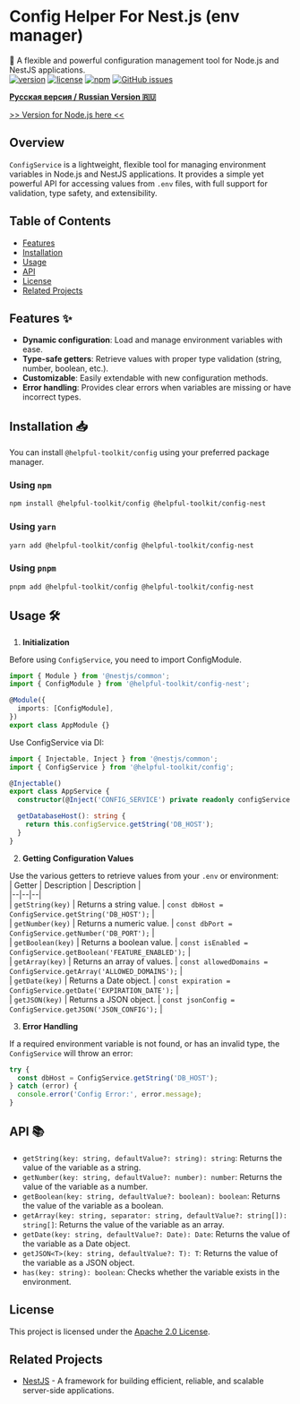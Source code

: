 # Config Helper For Nest.js (env manager)
🚀 A flexible and powerful configuration management tool for Node.js and NestJS applications.    
[![version](https://img.shields.io/npm/v/@helpful-toolkit/config)](https://www.npmjs.com/package/@helpful-toolkit/config) [![license](https://img.shields.io/npm/l/@helpful-toolkit/config)](https://opensource.org/licenses/Apache-2.0) [![npm](https://img.shields.io/npm/dt/@helpful-toolkit/config)](https://www.npmjs.com/package/@helpful-toolkit/config) [![GitHub issues](https://img.shields.io/github/issues/HotsHom/helpful-toolkit)](https://github.com/HotsHom/helpful-toolkit/issues)

**[Русская версия / Russian Version 🇷🇺](./README_ru.md)**

[>> Version for Node.js here <<](https://github.com/HotsHom/helpful-toolkit/tree/main/packages/config)

## Overview

`ConfigService` is a lightweight, flexible tool for managing environment variables in Node.js and NestJS applications. It provides a simple yet powerful API for accessing values from `.env` files, with full support for validation, type safety, and extensibility.

## Table of Contents

- [Features](#features--✨)
- [Installation](#installation--📥)
- [Usage](#usage--🛠)
- [API](#api--📚)
- [License](#license)
- [Related Projects](#related-projects)

## Features  ✨

- **Dynamic configuration**: Load and manage environment variables with ease.
- **Type-safe getters**: Retrieve values with proper type validation (string, number, boolean, etc.).
- **Customizable**: Easily extendable with new configuration methods.
- **Error handling**: Provides clear errors when variables are missing or have incorrect types.

## Installation  📥

You can install `@helpful-toolkit/config` using your preferred package manager.
### Using `npm`

```bash 
npm install @helpful-toolkit/config @helpful-toolkit/config-nest    
```  
### Using `yarn`

```bash 
yarn add @helpful-toolkit/config @helpful-toolkit/config-nest  
```  

### Using `pnpm`

```bash 
pnpm add @helpful-toolkit/config @helpful-toolkit/config-nest    
```   
## Usage  🛠

1. **Initialization**

Before using `ConfigService`, you need to import ConfigModule.

```typescript 
import { Module } from '@nestjs/common';
import { ConfigModule } from '@helpful-toolkit/config-nest';

@Module({
  imports: [ConfigModule],
})
export class AppModule {}
```   
Use ConfigService via DI:
```typescript
import { Injectable, Inject } from '@nestjs/common';
import { ConfigService } from '@helpful-toolkit/config';

@Injectable()
export class AppService {
  constructor(@Inject('CONFIG_SERVICE') private readonly configService: typeof ConfigService) {}

  getDatabaseHost(): string {
    return this.configService.getString('DB_HOST');
  }
}
```
2. **Getting Configuration Values**

Use the various getters to retrieve values from your `.env` or environment:    
| Getter | Description | Description |  
|--|--|--|  
| `getString(key)` | Returns a string value. | `const dbHost = ConfigService.getString('DB_HOST');` |  
| `getNumber(key)` | Returns a numeric value. | `const dbPort = ConfigService.getNumber('DB_PORT');` |  
| `getBoolean(key)` | Returns a boolean value. | `const isEnabled = ConfigService.getBoolean('FEATURE_ENABLED');` |  
| `getArray(key)` | Returns an array of values. | `const allowedDomains = ConfigService.getArray('ALLOWED_DOMAINS');` |  
| `getDate(key)` | Returns a Date object. | `const expiration = ConfigService.getDate('EXPIRATION_DATE');` |  
| `getJSON(key)` | Returns a JSON object. | `const jsonConfig = ConfigService.getJSON('JSON_CONFIG');` |


3. **Error Handling**

If a required environment variable is not found, or has an invalid type, the `ConfigService` will throw an error:

```typescript 
try {  
  const dbHost = ConfigService.getString('DB_HOST');  
} catch (error) {  
  console.error('Config Error:', error.message);  
}  
```   
## API  📚

- `getString(key: string, defaultValue?: string): string`: Returns the value of the variable as a string.
- `getNumber(key: string, defaultValue?: number): number`: Returns the value of the variable as a number.
- `getBoolean(key: string, defaultValue?: boolean): boolean`: Returns the value of the variable as a boolean.
- `getArray(key: string, separator: string, defaultValue?: string[]): string[]`: Returns the value of the variable as an array.
- `getDate(key: string, defaultValue?: Date): Date`: Returns the value of the variable as a Date object.
- `getJSON<T>(key: string, defaultValue?: T): T`: Returns the value of the variable as a JSON object.
- `has(key: string): boolean`: Checks whether the variable exists in the environment.

## License

This project is licensed under the [Apache 2.0 License](https://opensource.org/licenses/Apache-2.0).

## Related Projects

- [NestJS](https://nestjs.com/) - A framework for building efficient, reliable, and scalable server-side applications.
